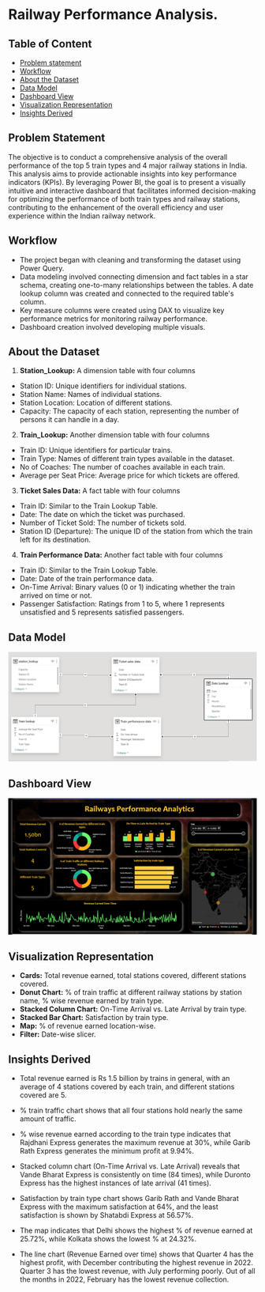
# Railway Performance Analysis.

## Table of Content
- [Problem statement](#problem-statement)
- [Workflow](#workflow)
- [About the Dataset](#about-the-dataset)
- [Data Model](#data-model)
- [Dashboard View](#dashboard-view)
- [Visualization Representation](#visualization-representation)
- [Insights Derived](#insights-derived)

## Problem Statement

The objective is to conduct a comprehensive analysis of the overall performance of the top 5 train types and 4 major railway stations in India. This analysis aims to provide actionable insights into key performance indicators (KPIs). By leveraging Power BI, the goal is to present a visually intuitive and interactive dashboard that facilitates informed decision-making for optimizing the performance of both train types and railway stations, contributing to the enhancement of the overall efficiency and user experience within the Indian railway network.


## Workflow

- The project began with cleaning and transforming the dataset using Power Query.
- Data modeling involved connecting dimension and fact tables in a star schema, creating one-to-many relationships between the tables. A date lookup column was created and connected to the required table's column.
- Key measure columns were created using DAX to visualize key performance metrics for monitoring railway performance.
- Dashboard creation involved developing multiple visuals.
## About the Dataset

1. **Station_Lookup:** A dimension table with four columns

- Station ID: Unique identifiers for individual stations.
- Station Name: Names of individual stations.
- Station Location: Location of different stations.
- Capacity: The capacity of each station, representing the number of persons it can handle in a day.
2. **Train_Lookup:** Another dimension table with four columns

- Train ID: Unique identifiers for particular trains.
- Train Type: Names of different train types available in the dataset.
- No of Coaches: The number of coaches available in each train.
- Average per Seat Price: Average price for which tickets are offered.
3. **Ticket Sales Data:**  A fact table with four columns

- Train ID: Similar to the Train Lookup Table.
- Date: The date on which the ticket was purchased.
- Number of Ticket Sold: The number of tickets sold.
- Station ID (Departure): The unique ID of the station from which the train left for its destination.

4. **Train Performance Data:**  Another fact table with four columns

- Train ID: Similar to the Train Lookup Table.
- Date: Date of the train performance data.
- On-Time Arrival: Binary values (0 or 1) indicating whether the train arrived on time or not.
- Passenger Satisfaction: Ratings from 1 to 5, where 1 represents unsatisfied and 5 represents satisfied passengers.

## Data Model
![.](https://github.com/Vishwajeetkumarsingh/Railway_Performance_Analytics/blob/main/Images/Screenshot%202024-01-23%20224829.png)


## Dashboard View

![.](https://github.com/Vishwajeetkumarsingh/Railway_Performance_Analytics/blob/main/Images/Screenshot%202024-01-23%20224705.png)

## Visualization Representation
- **Cards:** Total revenue earned, total stations covered, different stations covered.
- **Donut Chart:** % of train traffic at different railway stations by station name, % wise revenue earned by train type.
- **Stacked Column Chart:** On-Time Arrival vs. Late Arrival by train type.
- **Stacked Bar Chart:** Satisfaction by train type.
- **Map:** % of revenue earned location-wise.
- **Filter:** Date-wise slicer.


## Insights Derived

- Total revenue earned is Rs 1.5 billion by trains in general, with an average of 4 stations covered by each train, and different stations covered are 5.

- % train traffic chart shows that all four stations hold nearly the same amount of traffic.

- % wise revenue earned according to the train type indicates that Rajdhani Express generates the maximum revenue at 30%, while Garib Rath Express generates the minimum profit at 9.94%.

- Stacked column chart (On-Time Arrival vs. Late Arrival) reveals that Vande Bharat Express is consistently on time (84 times), while Duronto Express has the highest instances of late arrival (41 times).

- Satisfaction by train type chart shows Garib Rath and Vande Bharat Express with the maximum satisfaction at 64%, and the least satisfaction is shown by Shatabdi Express at 56.57%.

- The map indicates that Delhi shows the highest % of revenue earned at 25.72%, while Kolkata shows the lowest % at 24.32%.

- The line chart (Revenue Earned over time) shows that Quarter 4 has the highest profit, with December contributing the highest revenue in 2022. Quarter 3 has the lowest revenue, with July performing poorly. Out of all the months in 2022, February has the lowest revenue collection.

